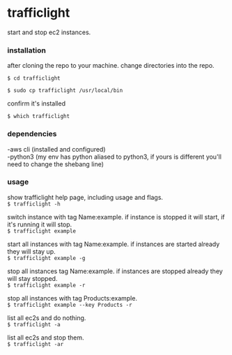 # trafficlight  
  
start and stop ec2 instances.  
  
### installation  
  
after cloning the repo to your machine. change directories into the repo.  
  
`$ cd trafficlight`  
   
`$ sudo cp trafficlight /usr/local/bin`  
  
confirm it's installed  
  
`$ which trafficlight`  
  
### dependencies   
  
-aws cli (installed and configured)  
-python3 (my env has python aliased to python3, if yours is different you'll need to change the shebang line)   
  
### usage  
  
show trafficlight help page, including usage and flags.  
`$ trafficlight -h`  
   
switch instance with tag Name:example. if instance is stopped it will start, if it's running it will stop.   
`$ trafficlight example`   
   
start all instances with tag Name:example. if instances are started already they will stay up.   
`$ trafficlight example -g`   
   
stop all instances tag Name:example. if instances are stopped already they will stay stopped.   
`$ trafficlight example -r`   
   
stop all instances with tag Products:example.    
`$ trafficlight example --key Products -r`   
   
list all ec2s and do nothing.  
`$ trafficlight -a`  
  
list all ec2s and stop them.  
`$ trafficlight -ar`  
